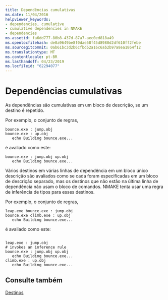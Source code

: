 ```yaml
---
title: Dependências cumulativas
ms.date: 11/04/2016
helpviewer_keywords:
- dependencies, cumulative
- cumulative dependencies in NMAKE
- dependencies
ms.assetid: fa6dd777-80b8-437d-87a7-aec0ed818a49
ms.openlocfilehash: de0a9649be8f0dae58f45d8980d2df610ff2febe
ms.sourcegitcommit: 0ab61bc3d2b6cfbd52a16c6ab2b97a8ea1864f12
ms.translationtype: MT
ms.contentlocale: pt-BR
ms.lasthandoff: 04/23/2019
ms.locfileid: "62294077"
---
```

# <a name="cumulative-dependencies"></a>Dependências cumulativas

As dependências são cumulativas em um bloco de descrição, se um destino é repetido.

Por exemplo, o conjunto de regras,

```Output
bounce.exe : jump.obj
bounce.exe : up.obj
   echo Building bounce.exe...
```

é avaliado como este:

```Output
bounce.exe : jump.obj up.obj
   echo Building bounce.exe...
```

Vários destinos em várias linhas de dependência em um bloco único descrição são avaliados como se cada foram especificadas em um bloco de descrição separado, mas os destinos que não estão na última linha de dependência não usam o bloco de comandos. NMAKE tenta usar uma regra de inferência de tipos para esses destinos.

Por exemplo, o conjunto de regras,

```Output
leap.exe bounce.exe : jump.obj
bounce.exe climb.exe : up.obj
   echo Building bounce.exe...
```

é avaliado como este:

```Output

leap.exe : jump.obj
# invokes an inference rule
bounce.exe : jump.obj up.obj
   echo Building bounce.exe...
climb.exe : up.obj
   echo Building bounce.exe...
```

## <a name="see-also"></a>Consulte também

[Destinos](targets.md)
